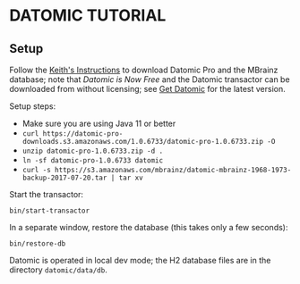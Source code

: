 # DATOMIC TUTORIAL

## Setup

Follow the [Keith's Instructions](https://nubank.atlassian.net/wiki/spaces/DAT/pages/262853820615/How+To+Easily+Run+Datomic+Locally)
to download Datomic Pro and the MBrainz database; note that *Datomic is Now Free* and the Datomic transactor can be downloaded
from without licensing; see [Get Datomic](https://docs.datomic.com/pro/getting-started/get-datomic.html) for the latest version.

Setup steps:

* Make sure you are using Java 11 or better
* `curl https://datomic-pro-downloads.s3.amazonaws.com/1.0.6733/datomic-pro-1.0.6733.zip -O`
* `unzip datomic-pro-1.0.6733.zip -d .`
* `ln -sf datomic-pro-1.0.6733 datomic`
* `curl -s https://s3.amazonaws.com/mbrainz/datomic-mbrainz-1968-1973-backup-2017-07-20.tar | tar xv`

Start the transactor:

    bin/start-transactor

In a separate window, restore the database (this takes only a few seconds):

    bin/restore-db

Datomic is operated in local dev mode; the H2 database files are in the directory `datomic/data/db`.



